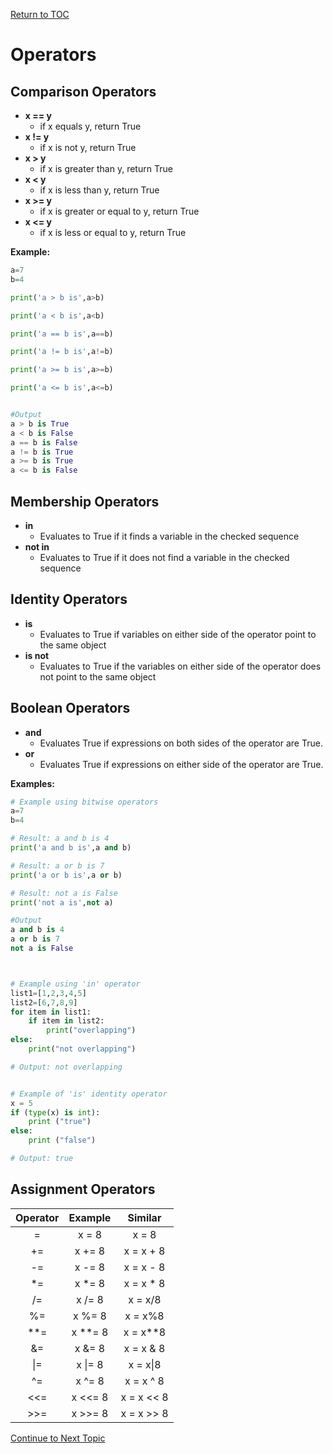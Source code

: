 <a href="https://github.com/CyberTrainingUSAF/07-Python-Programming/blob/master/00-Table-of-Contents.md" rel="Return to TOC"> Return to TOC </a>

# Operators

## Comparison Operators

* **x == y**
  * if x equals y, return True​
* **x != y**
  * if x is not y, return True​
* **x &gt; y**
  * if x is greater than y, return True​
* **x &lt; y**
  * if x is less than y, return True​
* **x &gt;= y**
  * if x is greater or equal to y, return True​
* **x &lt;= y**
  * if x is less or equal to y, return True

**Example:**

```python
a=7
b=4

print('a > b is',a>b)

print('a < b is',a<b)

print('a == b is',a==b)

print('a != b is',a!=b)

print('a >= b is',a>=b)

print('a <= b is',a<=b)


#Output
a > b is True
a < b is False
a == b is False
a != b is True
a >= b is True
a <= b is False
```

## Membership Operators

* **in**
  * Evaluates to True if it finds a variable in the checked sequence
* **not in**
  * Evaluates to True if it does not find a variable in the checked sequence

## Identity Operators

* **is**
  * Evaluates to True if variables on either side of the operator point to the same object 
* **is not**
  * Evaluates to True if the variables on either side of the operator does not point to the same object

## Boolean Operators

* **and**
  * Evaluates True if expressions on both sides of the operator are True. 
* **or**
  * Evaluates True if expressions on either side of the operator are True.

**Examples:**

```python
# Example using bitwise operators
a=7
b=4

# Result: a and b is 4
print('a and b is',a and b)

# Result: a or b is 7
print('a or b is',a or b)

# Result: not a is False
print('not a is',not a)

#Output
a and b is 4
a or b is 7
not a is False



# Example using 'in' operator
list1=[1,2,3,4,5]
list2=[6,7,8,9]
for item in list1:
    if item in list2:
        print("overlapping")      
else:
    print("not overlapping")

# Output: not overlapping


# Example of 'is' identity operator
x = 5
if (type(x) is int):
    print ("true")
else:
    print ("false")

# Output: true
```

## Assignment Operators

| Operator | Example | Similar |
| :---: | :---: | :---: |
| = | x = 8 | x = 8 |
| += | x += 8 | x = x + 8 |
| -= | x -= 8 | x = x - 8 |
| \*= | x \*= 8 | x = x \* 8 |
| /= | x /= 8 | x = x/8 |
| %= | x %= 8 | x = x%8 |
| \*\*= | x \*\*= 8 | x = x\*\*8 |
| &= | x &= 8 | x = x & 8 |
| \|= | x \|= 8 | x = x\|8 |
| ^= | x ^= 8 | x = x ^ 8 |
| &lt;&lt;= | x &lt;&lt;= 8 | x = x &lt;&lt; 8 |
| &gt;&gt;= | x &gt;&gt;= 8 | x = x &gt;&gt; 8 |

<a href="https://github.com/CyberTrainingUSAF/07-Python-Programming/blob/master/03_Flow_Control/02_io_print.md" rel="Continue to Next Topci"> Continue to Next Topic </a>
